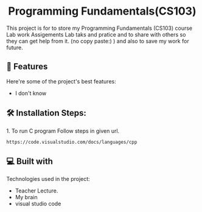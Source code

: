 <h1 align="center" id="title">Programming Fundamentals(CS103)</h1>

<p id="description">This project is for to store my Programming Fundamentals (CS103) course Lab work Assigements Lab taks and pratice and to share with others so they can get help from it. (no copy paste:) ) and also to save my work for future.</p>

  
  
<h2>🧐 Features</h2>

Here're some of the project's best features:

*   I don't know

<h2>🛠️ Installation Steps:</h2>

<p>1. To run C program Follow steps in given url.</p>

```
https://code.visualstudio.com/docs/languages/cpp
```

  
  
<h2>💻 Built with</h2>

Technologies used in the project:

*   Teacher Lecture.
*   My brain
*   visual studio code
